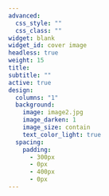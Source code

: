 ```yaml
---
advanced:
  css_style: ""
  css_class: ""
widget: blank
widget_id: cover image
headless: true
weight: 15
title: 
subtitle: ""
active: true
design:
  columns: "1"
  background:
    image: image2.jpg
    image_darken: 1
    image_size: contain
    text_color_light: true
  spacing:
    padding:
      - 300px
      - 0px
      - 400px
      - 0px
---
```

